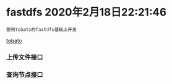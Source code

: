 # fastdfs 2020年2月18日22:21:46
```
使用tobato的fastdfs基础上开发
```
[tobato](https://github.com/tobato/FastDFS_Client/wiki)
### 上传文件接口
### 查询节点接口
